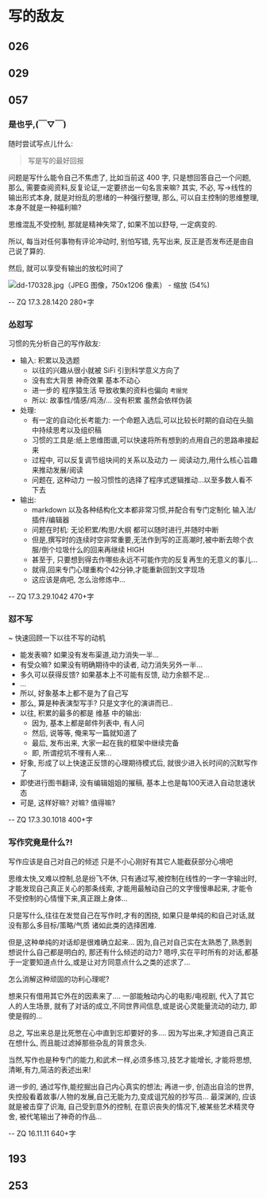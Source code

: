 # 写的敌友

## 026

## 029

## 057

### 是也乎,(￣▽￣)

随时尝试写点儿什么:

> 写是写的最好回报

问题是写什么能令自己不焦虑了,
比如当前这 400 字, 只是想回答自己一个问题,
那么, 需要查阅资料,反复论证,一定要挤出一句名言来嘛?
其实, 不必, 写-\>线性的输出形式本身, 就是对纷乱的思绪的一种强行整理,
那么, 可以自主控制的思维整理, 本身不就是一种福利嘛?

思维混乱不受控制, 那就是精神失常了,
如果不加以舒导, 一定病变的.

所以, 每当对任何事物有评论冲动时, 别怕写错,
先写出来, 反正是否发布还是由自己说了算的.

然后, 就可以享受有输出的放松时间了

![dd-170328.jpg（JPEG 图像，750x1206 像素） - 缩放 (54%)][image-1]

-- ZQ 17.3.28.1420 280+字

### 怂怼写
习惯的先分析自己的写作敌友:

- 输入: 积累以及选题
	- 以往的兴趣从很小就被 SiFi 引到科学意义方向了
	- 没有宏大背景 神奇效果 基本不动心
	- 进一步的 程序猿生活 导致收集的资料也偏向 `考据党`
	- 所以: 故事性/情感/鸡汤/… 没有积累 虽然会依样伪装
- 处理:
	- 有一定的自动化长考能力: 一个命题入选后,可以比较长时期的自动在头脑中持续思考以及组织稿
	- 习惯的工具是:纸上思维图谱,可以快速将所有想到的点用自己的思路串接起来
	- 过程中, 可以反复调节组块间的关系以及动力 — 阅读动力,用什么核心旨趣来推动发展/阅读
	- 问题在, 这种动力 一般习惯性的选择了程序式逻辑推动...以至多数人看不下去
- 输出:
	- markdown 以及各种结构化文本都非常习惯,并配合有专门定制化 输入法/插件/编辑器
	- 问题在时机: 无论积累/构思/大纲 都可以随时进行,并随时中断
	- 但是,撰写时的连续时空非常重要,无法作到写的正高潮时,被中断去晾个衣服/倒个垃圾什么的回来再继续 HIGH
	- 甚至于, 只要想到得去作哪些永远不可能作完的反复再生的无意义的事儿…
	- 就得,回来专门心理重构个42分钟,才能重新回到文字现场
	- 这应该是病吧, 怎么治修炼中…

-- ZQ 17.3.29.1042 470+字


### 怼不写
\~ 快速回顾一下以往不写的动机

- 能发表嘛? 如果没有发布渠道,动力消失一半...
- 有受众嘛? 如果没有明确期待中的读者, 动力消失另外一半...
- 多久可以获得反馈? 如果基本上不可能有反馈, 动力余额不足...
- ...
- 所以, 好象基本上都不是为了自己写
- 那么, 算是种表演型写手? 只是文字化的演讲而已..
- 以往, 积累的最多的都是 维基 中的输出:
	+ 因为, 基本上都是邮件列表中, 有人问
	+ 然后, 说等等, 俺来写一篇就知道了
	+ 最后, 发布出来, 大家一起在我的框架中继续完备
	+ 即, 所谓挖坑不埋有人来...
- 好象, 形成了以上快速正反馈的心理期待模式后, 就很少进入长时间的沉默写作了
- 即使进行图书翻译, 没有编辑姐姐的摧稿, 基本上也是每100天进入自动怠速状态
- 可是, 这样好嘛? 对嘛? 值得嘛?

-- ZQ 17.3.30.1018 400+字

### 写作究竟是什么?!

写作应该是自己对自己的倾述
只是不小心刚好有其它人能截获部分心境吧

思维太快,又难以控制,总是纷飞不休,
只有通过写,被控制在线性的一字一字输出时,
才能发现自己真正关心的那条线索,
才能用最触动自己的文字慢慢串起来,
才能令不受控制的心情慢下来,真正跟上身体...

只是写什么,往往在发觉自己在写作时,才有的困挠,
如果只是单纯的和自己对话,就没有那么多目标/策略/气质 诸如此类的选择困难.

但是,这种单纯的对话却是很难确立起来...
因为,自己对自己实在太熟悉了,熟悉到想说什么自己都是明白的,
那还有什么倾述的动力?
嗯哼,实在平时所有的对话,都基于一定要知道点什么,或是让对方同意点什么之类的述求了...

怎么消解这种顽固的功利心理呢?

想来只有借用其它外在的因素来了....
一部能触动内心的电影/电视剧, 代入了其它人的人生场景,
就有了对话的成立,不同世界间信息,或是说心灵能量流动的动力,
即使是徦的...

总之, 写出来总是比死憋在心中直到忘却要好的多....
因为写出来,才知道自己真正在想什么,
而且能过滤掉那些杂乱的背景念头.

当然,写作也是种专门的能力,和武术一样,必须多练习,技艺才能增长,
才能将思想,清晰,有力,简洁的表述出来!

进一步的, 通过写作,能挖掘出自己内心真实的想法;
再进一步, 创造出自洽的世界,失控般看着故事/人物的发展,自己无能为力,变成诅咒般的抄写员...
最深渊的, 应该就是被击穿了识海, 自己受到意外的控制, 在意识丧失的情况下,被某些艺术精灵夺舍, 被代笔输出了神奇的作品...

-- ZQ 16.11.11 640+字


## 193

## 253

[image-1]:	http://openmindclub.qiniucdn.com/res/tapes/GC4/S10E15gDAMA/dd-170328.jpg?imageView2/2/w/200